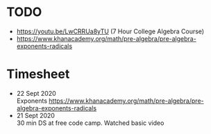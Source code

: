 # TODO
- https://youtu.be/LwCRRUa8yTU (7 Hour College Algebra Course)
- https://www.khanacademy.org/math/pre-algebra/pre-algebra-exponents-radicals

# Timesheet

- 22 Sept 2020 </br>
  Exponents https://www.khanacademy.org/math/pre-algebra/pre-algebra-exponents-radicals
- 21 Sept 2020 </br>
  30 min DS at free code camp. Watched basic video
